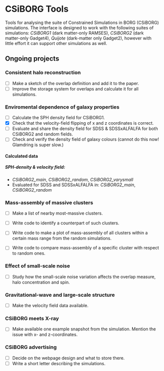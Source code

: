 # CSiBORG Tools

Tools for analysing the suite of Constrained Simulations in BORG (CSiBORG) simulations. The interface is designed to work with the following suites of simulations: *CSiBORG1* (dark matter-only RAMSES), *CSiBORG2* (dark matter-only Gadget4), *Quijote* (dark-matter only Gadget2), however with little effort it can support other simulations as well.

## Ongoing projects

### Consistent halo reconstruction
- [ ] Make a sketch of the overlap definition and add it to the paper.
- [ ] Improve the storage system for overlaps and calculate it for all simulations.

### Enviromental dependence of galaxy properties
- [ ] Calculate the SPH density field for CSiBORG1.
- [x] Check that the velocity-field flipping of x and z coordinates is correct.
- [ ] Evaluate and share the density field for SDSS & SDSSxALFALFA for both CSiBORG2 and random fields.
- [ ] Check and verify the density field of galaxy colours (cannot do this now! Glamdring is super slow.)

#### Calculated data
##### SPH-density & velocity field:
- *CSiBORG2_main*, *CSiBORG2_random*, *CSiBORG2_varysmall*
- Evaluated for SDSS and SDSSxALFALFA in: *CSiBORG2_main*, *CSiBORG2_random*


### Mass-assembly of massive clusters
- [ ] Make a list of nearby most-massive clusters.
- [ ] Write code to identify a counterpart of such clusters.
- [ ] Write code to make a plot of mass-assembly of all clusters within a certain mass range from the random simulations.
- [ ] Write code to compare mass-assembly of a specific cluster with respect to random ones.


### Effect of small-scale noise
- [ ] Study how the small-scale noise variation affects the overlap measure, halo concentration and spin.

### Gravitational-wave and large-scale structure
- [ ] Make the velocity field data available.

### CSiBORG meets X-ray
- [ ] Make available one example snapshot from the simulation. Mention the issue with x- and z-coordinates.

### CSiBORG advertising
- [ ] Decide on the webpage design and what to store there.
- [ ] Write a short letter describing the simulations.
